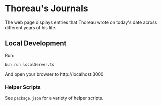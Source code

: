 # Thoreau's Journals

The web page displays entries that Thoreau wrote on today's date across different years of his life.


## Local Development

Run:

```bash
bun run localServer.ts
```

And open your browser to http://localhost:3000

### Helper Scripts

See `package.json` for a variety of helper scripts.
